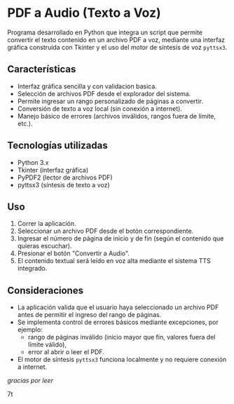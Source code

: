 # PDF a Audio (Texto a Voz)

Programa desarrollado en Python que integra un script que permite convertir el texto contenido en un archivo PDF a voz, mediante una interfaz gráfica construida con Tkinter y el uso del motor de síntesis de voz `pyttsx3`.

## Características

- Interfaz gráfica sencilla y con validacion basica.
- Selección de archivos PDF desde el explorador del sistema.
- Permite ingresar un rango personalizado de páginas a convertir.
- Conversión de texto a voz local (sin conexión a internet).
- Manejo básico de errores (archivos inválidos, rangos fuera de límite, etc.).

## Tecnologías utilizadas

- Python 3.x
- Tkinter (interfaz gráfica)
- PyPDF2 (lector de archivos PDF)
- pyttsx3 (síntesis de texto a voz)

## Uso

1. Correr la aplicación.  
2. Seleccionar un archivo PDF desde el botón correspondiente.  
3. Ingresar el número de página de inicio y de fin (según el contenido que quieras escuchar).  
4. Presionar el botón "Convertir a Audio".  
5. El contenido textual será leído en voz alta mediante el sistema TTS integrado.

## Consideraciones

- La aplicación valida que el usuario haya seleccionado un archivo PDF antes de permitir el ingreso del rango de páginas.
- Se implementa control de errores básicos mediante excepciones, por ejemplo:
  - rango de páginas inválido (inicio mayor que fin, valores fuera del límite válido),
  - error al abrir o leer el PDF.
- El motor de síntesis `pyttsx3` funciona localmente y no requiere conexión a internet.

*gracias por leer* 

7t

   
